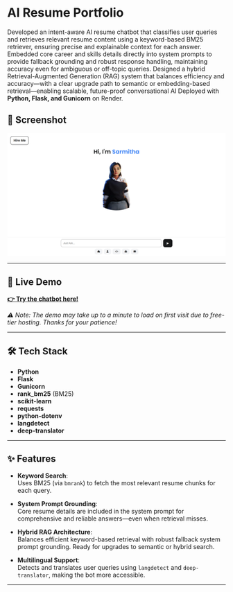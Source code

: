 # AI Resume Portfolio

Developed an intent-aware AI resume chatbot that classifies user queries and retrieves relevant resume content using a keyword-based BM25 retriever, ensuring precise and explainable context for each answer. Embedded core career and skills details directly into system prompts to provide fallback grounding and robust response handling, maintaining accuracy even for ambiguous or off-topic queries. Designed a hybrid Retrieval-Augmented Generation (RAG) system that balances efficiency and accuracy—with a clear upgrade path to semantic or embedding-based retrieval—enabling scalable, future-proof conversational AI
Deployed with **Python, Flask, and Gunicorn** on Render.

## 📸 Screenshot

![Screenshot](./Screenshots/Screenshot-1.png)

---

## 🚀 Live Demo
**[👉 Try the chatbot here!](https://sarmitha-ai-portfolio.onrender.com/)**  

_⚠️ Note: The demo may take up to a minute to load on first visit due to free-tier hosting. Thanks for your patience!_

---

## 🛠️ Tech Stack

- **Python**
- **Flask**
- **Gunicorn**
- **rank_bm25** (BM25)
- **scikit-learn**
- **requests**
- **python-dotenv**
- **langdetect**
- **deep-translator**

---

## ✨ Features

- **Keyword Search**:  
  Uses BM25 (via `bmrank`) to fetch the most relevant resume chunks for each query.

- **System Prompt Grounding**:  
  Core resume details are included in the system prompt for comprehensive and reliable answers—even when retrieval misses.

- **Hybrid RAG Architecture**:  
  Balances efficient keyword-based retrieval with robust fallback system prompt grounding. Ready for upgrades to semantic or hybrid search.

- **Multilingual Support**:  
  Detects and translates user queries using `langdetect` and `deep-translator`, making the bot more accessible.

---



